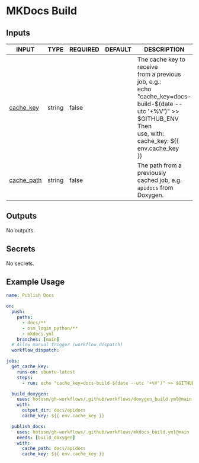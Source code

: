 # MKDocs Build

## Inputs

<!-- AUTO-DOC-INPUT:START - Do not remove or modify this section -->

| INPUT                                                          | TYPE   | REQUIRED | DEFAULT | DESCRIPTION                                                                                                                                                                        |
| -------------------------------------------------------------- | ------ | -------- | ------- | ---------------------------------------------------------------------------------------------------------------------------------------------------------------------------------- |
| <a name="input_cache_key"></a>[cache_key](#input_cache_key)    | string | false    |         | The cache key to receive <br>from a previous job, e.g.: <br>echo "cache_key=docs-build-$(date --utc '+%V')" >> $GITHUB_ENV Then <br>use, with: cache_key: ${{ env.cache_key <br>}} |
| <a name="input_cache_path"></a>[cache_path](#input_cache_path) | string | false    |         | The path from a previously <br>cached job, e.g. `apidocs` from <br>Doxygen.                                                                                                        |

<!-- AUTO-DOC-INPUT:END -->

## Outputs

<!-- AUTO-DOC-OUTPUT:START - Do not remove or modify this section -->

No outputs.

<!-- AUTO-DOC-OUTPUT:END -->

## Secrets

<!-- AUTO-DOC-SECRETS:START - Do not remove or modify this section -->

No secrets.

<!-- AUTO-DOC-SECRETS:END -->

## Example Usage

```yaml
name: Publish Docs

on:
  push:
    paths:
      - docs/**
      - osm_login_python/**
      - mkdocs.yml
    branches: [main]
  # Allow manual trigger (workflow_dispatch)
  workflow_dispatch:

jobs:
  get_cache_key:
    runs-on: ubuntu-latest
    steps:
      - run: echo "cache_key=docs-build-$(date --utc '+%V')" >> $GITHUB_ENV

  build_doxygen:
    uses: hotosm/gh-workflows/.github/workflows/doxygen_build.yml@main
    with:
      output_dir: docs/apidocs
      cache_key: ${{ env.cache_key }}

  publish_docs:
    uses: hotosm/gh-workflows/.github/workflows/mkdocs_build.yml@main
    needs: [build_doxygen]
    with:
      cache_path: docs/apidocs
      cache_key: ${{ env.cache_key }}
```
